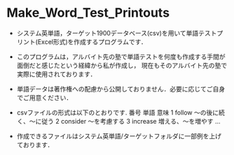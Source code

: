 # Make_Word_Test_Printouts
- システム英単語，ターゲット1900データベース(csv)を用いて単語テストプリント(Excel形式)を作成するプログラムです．
- このプログラムは，アルバイト先の塾で単語テストを何度も作成する手間が面倒だと感じたという経緯から私が作成し，
 現在もそのアルバイト先の塾で実際に使用されております．
- 単語データは著作権への配慮から公開しておりません．必要に応じてご自身でご用意ください．
- csvファイルの形式は以下のとおりです.
番号	単語	意味
1	follow	～の後に続く、～に従う
2	consider	～を考慮する
3	increase	増える、～を増やす
…

- 作成できるファイルはシステム英単語/ターゲットフォルダに一部例を上げております．
